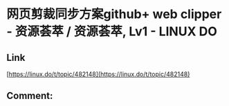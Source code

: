 # 网页剪裁同步方案github+ web clipper - 资源荟萃 / 资源荟萃, Lv1 - LINUX DO
## Link 
 [https://linux.do/t/topic/482148](https://linux.do/t/topic/482148) 
 ## Comment: